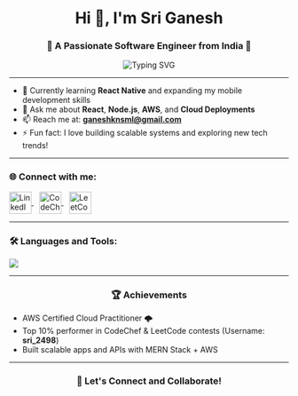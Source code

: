 <h1 align="center">Hi 👋, I'm Sri Ganesh</h1>
<h3 align="center">🚀 A Passionate Software Engineer from India 🚀</h3>

<p align="center">
  <img src="https://readme-typing-svg.herokuapp.com?font=Fira+Code&size=24&pause=1000&center=true&vCenter=true&width=435&lines=Software+Engineer;MERN+Stack+Developer;Cloud+Enthusiast;Lifelong+Learner" alt="Typing SVG" />
</p>

---

- 🌱 Currently learning **React Native** and expanding my mobile development skills
- 💬 Ask me about **React**, **Node.js**, **AWS**, and **Cloud Deployments**
- 📫 Reach me at: **ganeshknsml@gmail.com**
- ⚡ Fun fact: I love building scalable systems and exploring new tech trends!

---

<h3 align="left">🌐 Connect with me:</h3>
<p align="left">
  <a href="https://www.linkedin.com/in/sri-ganesh-k-5706ab269/" target="_blank">
    <img align="center" src="https://skillicons.dev/icons?i=linkedin" alt="LinkedIn" height="40" />
  </a>
  <a href="https://www.codechef.com/users/s_2498" target="_blank" style="margin-left: 10px;">
    <img align="center" src="https://upload.wikimedia.org/wikipedia/en/7/7b/Codechef%28new%29_logo.svg" alt="CodeChef" height="40" />
  </a>
  <a href="https://leetcode.com/sri_2498/" target="_blank" style="margin-left: 10px;">
    <img align="center" src="https://upload.wikimedia.org/wikipedia/commons/1/19/LeetCode_logo_black.png" alt="LeetCode" height="40" />
  </a>
</p>

---

<h3 align="left">🛠️ Languages and Tools:</h3>
<p align="left">
  <img src="https://skillicons.dev/icons?i=react,reactnative,nodejs,aws,cpp,css,docker,express,firebase,gcp,git,html,js,kafka,linux,mongodb,mysql,nginx,php,postgres,redis,tailwind,typescript,tensorflow,vue" />
</p>

---

<h3 align="center">🏆 Achievements</h3>

- AWS Certified Cloud Practitioner 🌩️
- Top 10% performer in CodeChef & LeetCode contests (Username: **sri_2498**)
- Built scalable apps and APIs with MERN Stack + AWS

---

<h3 align="center">🚀 Let's Connect and Collaborate!</h3>

